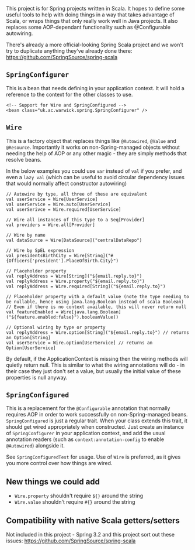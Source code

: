 This project is for Spring projects written in Scala. It hopes to define some useful tools to help with doing things in a way that takes advantage of Scala, or wraps things that only really work well in Java projects. It also replaces some AOP-dependant functionality such as @Configurable autowiring.

There's already a more official-looking Spring Scala project and we won't try to duplicate anything they've already done there: https://github.com/SpringSource/spring-scala

`SpringConfigurer`
-----

This is a bean that needs defining in your application context. It will hold a reference to the context for the other classes to use.

    <!-- Support for Wire and SpringConfigured -->
    <bean class="uk.ac.warwick.spring.SpringConfigurer" />

`Wire`
------

This is a factory object that replaces things like `@Autowired`, `@Value` and `@Resource`. 
Importantly it works on non-Spring-managed objects without needing the help of AOP or any
other magic - they are simply methods that resolve beans.

In the below examples you could use `var` instead of `val` if you prefer, and even a `lazy val`
(which can be useful to avoid circular dependency issues that would normally affect constructor autowiring)

    // Autowire by type, all three of these are equivalent
	val userService = Wire[UserService]
	val userService = Wire.auto[UserService]
    val userSerivce = Wire.required[UserService]

	// Wire all instances of this type to a Seq[Provider]
	val providers = Wire.all[Provider]

    // Wire by name
    val dataSource = Wire[DataSource]("centralDataRepo")

    // Wire by SpEL expression
    val presidentsBirthCity = Wire[String]("#{Officers['president'].PlaceOfBirth.City}")

    // Placeholder property
    val replyAddress = Wire[String]("${email.reply.to}")
    val replyAddress = Wire.property("${email.reply.to}")
    val replyAddress = Wire.required[String]("${email.reply.to}")

    // Placeholder property with a default value (note the type needing to be nullable, hence using java.lang.Boolean instead of scala Boolean)
    // Even if there is no context available, this will never return null
    val featureEnabled = Wire[java.lang.Boolean]("${feature.enabled:false}").booleanValue()

    // Optional wiring by type or property
    val replyAddress = Wire.option[String]("${email.reply.to}") // returns an Option[String]
    val userService = Wire.option[UserService] // returns an Option[UserService]

By default, if the ApplicationContext is missing then the wiring methods will quietly return null. This
is similar to what the wiring annotations will do - in their case they just don't set a value, but usually
the initial value of these properties is null anyway.

`SpringConfigured`
-----------------

This is a replacement for the `@Configurable` annotation that normally requires AOP in order to work successfully on non-Spring-managed beans. `SpringConfigured` is just a regular trait. When your class extends this trait, it should get wired appropriately when constructed. Just create an instance of `SpringConfigurer` in your application context, and add the usual annotation readers (such as `context:annotation-config` to enable `@Autowired`) alongside it.

See `SpringConfiguredTest` for usage. Use of `Wire` is preferred, as it gives you more control
over how things are wired.

New things we could add
------------

- `Wire.property` shouldn't require `${}` around the string
- `Wire.value` shouldn't require `#{}` around the string

Compatibility with native Scala getters/setters
------------

Not included in this project - Spring 3.2 and this project sort out these issues: https://github.com/SpringSource/spring-scala
